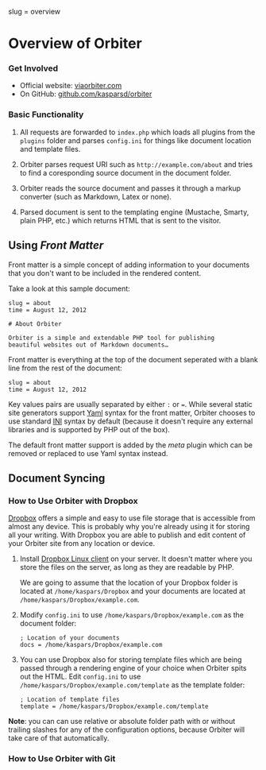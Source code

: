slug = overview


# Overview of Orbiter

### Get Involved

* 	Official website: [viaorbiter.com](http://viaorbiter.com)
* 	On GitHub: [github.com/kasparsd/orbiter](https://github.com/kasparsd/orbiter)

### Basic Functionality

1. 	All requests are forwarded to `index.php` which loads all plugins from the `plugins` folder and parses `config.ini` for things like document location and template files.

2. 	Orbiter parses request URI such as `http://example.com/about` and tries to find a coresponding source document in the document folder.

3. 	Orbiter reads the source document and passes it through a markup converter (such as Markdown, Latex or none).

4. 	Parsed document is sent to the templating engine (Mustache, Smarty, plain PHP, etc.) which returns HTML that is sent to the visitor.


## Using _Front Matter_

Front matter is a simple concept of adding information to your documents that you don't want to be included in the rendered content. 

Take a look at this sample document:

	slug = about
	time = August 12, 2012
	
	# About Orbiter
	
	Orbiter is a sim­ple and extend­able PHP tool for pub­lish­ing 
	beau­ti­ful web­sites out of Mark­down documents…
	
Front matter is everything at the top of the document seperated with a blank line from the rest of the document:

	slug = about
	time = August 12, 2012

Key values pairs are usually separated by either `:` or `=`. While several static site generators support [Yaml](http://www.yaml.org/) syntax for the front matter, Orbiter chooses to use standard [INI](http://en.wikipedia.org/wiki/INI_file) syntax by default (because it doesn't require any external libraries and is supported by PHP out of the box). 

The default front matter support is added by the *meta* plugin which can be removed or replaced to use Yaml syntax instead.




## Document Syncing


### How to Use Orbiter with Dropbox

[Dropbox](http://dropbox.com) offers a simple and easy to use file storage that is accessible from almost any device. This is probably why you're already using it for storing all your writing. With Dropbox you are able to publish and edit content of your Orbiter site from any location or device.

1. 	Install [Dropbox Linux client](https://www.dropbox.com/downloading?os=lnx) on your server. It doesn't matter where you store the files on the server, as long as they are readable by PHP.
	
	We are going to assume that the location of your Dropbox folder is located at `/home/kaspars/Dropbox` and your documents are located at `/home/kaspars/Dropbox/example.com`.

2. 	Modify `config.ini` to use `/home/kaspars/Dropbox/example.com` as the document folder:

		; Location of your documents
		docs = /home/kaspars/Dropbox/example.com
		
3. 	You can use Dropbox also for storing template files which are being passed through a rendering engine of your choice when Orbiter spits out the HTML. Edit `config.ini` to use `/home/kaspars/Dropbox/example.com/template` as the template folder:

		; Location of template files
		template = /home/kaspars/Dropbox/example.com/template
		
**Note**: you can can use relative or absolute folder path with or without trailing slashes for any of the configuration options, because Orbiter will take care of that automatically.



### How to Use Orbiter with Git
